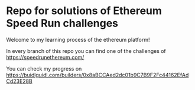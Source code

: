 # Repo for solutions of Ethereum Speed Run challenges 

Welcome to my learning process of the ethereum platform!

In every branch of this repo you can find one of the challenges of https://speedrunethereum.com/

You can check my progress on https://buidlguidl.com/builders/0x8aBCCAed2dc01b9C7B9F2Fc44162EfAdCd23E28B
